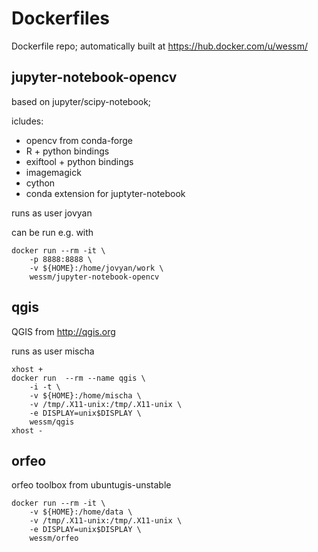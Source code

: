 # Dockerfiles

Dockerfile repo; automatically built at https://hub.docker.com/u/wessm/







## jupyter-notebook-opencv

based on jupyter/scipy-notebook;

icludes:
* opencv from conda-forge
* R + python bindings
* exiftool + python bindings
* imagemagick
* cython
* conda extension for juptyter-notebook

runs as user jovyan


can be run e.g. with

```
docker run --rm -it \
	-p 8888:8888 \
	-v ${HOME}:/home/jovyan/work \
    wessm/jupyter-notebook-opencv
```




## qgis

QGIS from http://qgis.org

runs as user mischa

```
xhost +
docker run  --rm --name qgis \
    -i -t \
    -v ${HOME}:/home/mischa \
    -v /tmp/.X11-unix:/tmp/.X11-unix \
    -e DISPLAY=unix$DISPLAY \
    wessm/qgis
xhost -
```




## orfeo

orfeo toolbox from ubuntugis-unstable


```
docker run --rm -it \
	-v ${HOME}:/home/data \
	-v /tmp/.X11-unix:/tmp/.X11-unix \
	-e DISPLAY=unix$DISPLAY \
    wessm/orfeo
```
